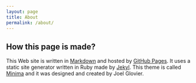```yaml
---
layout: page
title: About
permalink: /about/
---
```

## How this page is made?
This Web site is written in [Markdown](https://www.markdownguide.org/) and hosted by [GitHub Pages](https://pages.github.com/). It uses a static site generator written in Ruby made by [Jekyl](https://jekyllrb.com/). This theme is called [Minima](https://github.com/jekyll/minima) and it was designed and created by Joel Glovier. 


